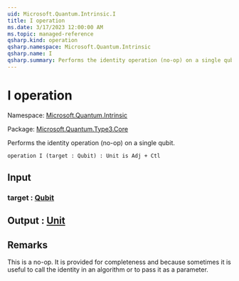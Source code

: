 ```yaml
---
uid: Microsoft.Quantum.Intrinsic.I
title: I operation
ms.date: 3/17/2023 12:00:00 AM
ms.topic: managed-reference
qsharp.kind: operation
qsharp.namespace: Microsoft.Quantum.Intrinsic
qsharp.name: I
qsharp.summary: Performs the identity operation (no-op) on a single qubit.
---
```


# I operation

Namespace: [Microsoft.Quantum.Intrinsic](xref:Microsoft.Quantum.Intrinsic)

Package: [Microsoft.Quantum.Type3.Core](https://nuget.org/packages/Microsoft.Quantum.Type3.Core)


Performs the identity operation (no-op) on a single qubit.

```qsharp
operation I (target : Qubit) : Unit is Adj + Ctl
```


## Input

### target : [Qubit](xref:microsoft.quantum.qsharp.valueliterals#qubit-literals)





## Output : [Unit](xref:microsoft.quantum.qsharp.valueliterals#unit-literal)



## Remarks

This is a no-op. It is provided for completeness and becausesometimes it is useful to call the identity in an algorithm or to pass it as a parameter.